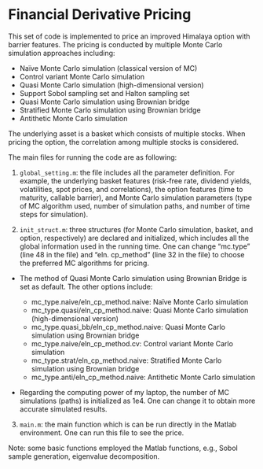 Financial Derivative Pricing
=================

This set of code is implemented to price an improved Himalaya option with barrier features. The pricing is conducted by multiple Monte Carlo simulation approaches including:

*	Naïve Monte Carlo simulation (classical version of MC)
*	Control variant Monte Carlo simulation
* Quasi Monte Carlo simulation (high-dimensional version)
 * Support Sobol sampling set and Halton sampling set
*	Quasi Monte Carlo simulation using Brownian bridge
*	Stratified Monte Carlo simulation using Brownian bridge 
*	Antithetic Monte Carlo simulation

The underlying asset is a basket which consists of multiple stocks. When pricing the option, the correlation among multiple stocks is considered. 

The main files for running the code are as following:

1. `global_setting.m`: the file includes all the parameter definition. For example, the underlying basket features (risk-free rate, dividend yields, volatilities, spot prices, and correlations), the option features (time to maturity, callable barrier), and Monte Carlo simulation parameters (type of MC algorithm used, number of simulation paths, and number of time steps for simulation).

2. `init_struct.m`: three structures (for Monte Carlo simulation, basket, and option, respectively) are declared and initialized, which includes all the global information used in the running time. One can change “mc.type” (line 48 in the file) and “eln. cp_method” (line 32 in the file) to choose the preferred MC algorithms for pricing.

  * The method of Quasi Monte Carlo simulation using Brownian Bridge is set as default. The other options include:
    * mc_type.naive/eln_cp_method.naive:  Naïve Monte Carlo simulation
    * mc_type.quasi/eln_cp_method.naive:  Quasi Monte Carlo simulation (high-dimensional version)
    * mc_type.quasi_bb/eln_cp_method.naive:  Quasi Monte Carlo simulation using Brownian bridge
    * mc_type.naive/eln_cp_method.cv:  Control variant Monte Carlo simulation
    * mc_type.strat/eln_cp_method.naive:  Stratified Monte Carlo simulation using Brownian bridge
    * mc_type.anti/eln_cp_method.naive:  Antithetic Monte Carlo simulation

  * Regarding the computing power of my laptop, the number of MC simulations (paths) is initialized as 1e4. One can change it to obtain more accurate simulated results.

3. `main.m`: the main function which is can be run directly in the Matlab environment. One can run this file to see the price.

Note: some basic functions employed the Matlab functions, e.g., Sobol sample generation, eigenvalue decomposition.
